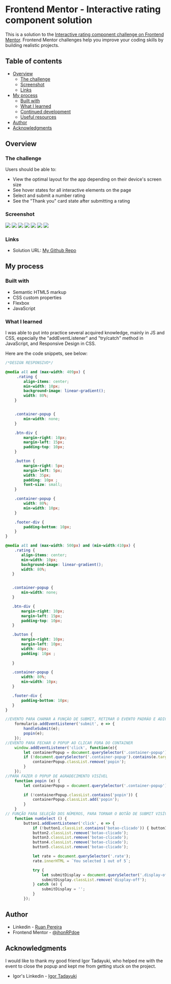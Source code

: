 # Frontend Mentor - Interactive rating component solution

This is a solution to the [Interactive rating component challenge on Frontend Mentor](https://www.frontendmentor.io/challenges/interactive-rating-component-koxpeBUmI). Frontend Mentor challenges help you improve your coding skills by building realistic projects. 

## Table of contents

- [Overview](#overview)
  - [The challenge](#the-challenge)
  - [Screenshot](#screenshot)
  - [Links](#links)
- [My process](#my-process)
  - [Built with](#built-with)
  - [What I learned](#what-i-learned)
  - [Continued development](#continued-development)
  - [Useful resources](#useful-resources)
- [Author](#author)
- [Acknowledgments](#acknowledgments)

## Overview

### The challenge

Users should be able to:

- View the optimal layout for the app depending on their device's screen size
- See hover states for all interactive elements on the page
- Select and submit a number rating
- See the "Thank you" card state after submitting a rating

### Screenshot

![](./assets/images/readme-images/Screenshot%202022-05-11%20at%2020-27-13%20Frontend%20Mentor%20Interactive%20rating%20component.png)
![](./assets/images/readme-images/Screenshot%202022-05-11%20at%2020-27-40%20Frontend%20Mentor%20Interactive%20rating%20component.png)
![](./assets/images/readme-images/Screenshot%202022-05-11%20at%2020-29-03%20Frontend%20Mentor%20Interactive%20rating%20component.png)
![](./assets/images/readme-images/Screenshot%202022-05-11%20at%2020-30-09%20Frontend%20Mentor%20Interactive%20rating%20component.png)
![](./assets/images/readme-images/Screenshot%202022-05-11%20at%2020-30-09%20Frontend%20Mentor%20Interactive%20rating%20component.png)
![](./assets/images/readme-images/Screenshot%202022-05-11%20at%2020-30-50%20Frontend%20Mentor%20Interactive%20rating%20component.png)
![](./assets/images/readme-images/Screenshot%202022-05-11%20at%2020-31-04%20Frontend%20Mentor%20Interactive%20rating%20component.png)

### Links

- Solution URL: [ My Github Repo](https://github.com/jhonRPdoe/Interactive-rating-component)

## My process

### Built with

- Semantic HTML5 markup
- CSS custom properties
- Flexbox
- JavaScript

### What I learned

I was able to put into practice several acquired knowledge, mainly in JS and CSS, especially the "addEventListener" and "try/catch" method in JavaScript, and Responsive Design in CSS.

Here are the code snippets, see below:

```css
/*DESIGN RESPONSIVO*/

@media all and (max-width: 409px) {
     .rating {
        align-items: center;
        min-width: 10px;
        background-image: linear-gradient();
        width: 80%;
    }


    .container-popup {
        min-width: none;
    }

    .btn-div {
        margin-right: 10px;
        margin-left: 15px;
        padding-top: 10px;
    }

    .button {
        margin-right: 5px;
        margin-left: 5px;
        width: 35px;
        padding: 10px ;
        font-size: small;
    }

    .container-popup {
        width: 80%;
        min-width: 10px;
    }

    .footer-div {
        padding-bottom: 10px;
    }
}

@media all and (max-width: 500px) and (min-width:410px) {
    .rating {
       align-items: center;
       min-width: 10px;
       background-image: linear-gradient();
       width: 80%;
   }


   .container-popup {
       min-width: none;
   }

   .btn-div {
       margin-right: 10px;
       margin-left: 15px;
       padding-top: 10px;
   }

   .button {
       margin-right: 10px;
       margin-left: 10px;
       width: 40px;
       padding: 10px ;
       
   }

   .container-popup {
       width: 80%;
       min-width: 10px;
   }

   .footer-div {
       padding-bottom: 10px;
   }
}
```
```js
//EVENTO PARA CHAMAR A FUNÇÃO DE SUBMIT, RETIRAR O EVENTO PADRÃO E ADICIONAR O POPUP
    formulario.addEventListener('submit', e => {
        handleSubmit(e);
        popin(e);
    });
//EVENTO PARA FECHAR O POPUP AO CLICAR FORA DO CONTAINER
    window.addEventListener('click', function(e){
        let containerPopup = document.querySelector('.container-popup')
        if (!document.querySelector('.container-popup').contains(e.target)){
            containerPopup.classList.remove('popin');
        }
    });
//PARA FAZER O POPUP DE AGRADECIMENTO VISÍVEL 
    function popin (e) {
        let containerPopup = document.querySelector('.container-popup');

        if (!containerPopup.classList.contains('popin')) { 
            containerPopup.classList.add('popin');
        } 
    }
// FUNÇÃO PARA SELEÇÃO DOS NÚMEROS, PARA TORNAR O BOTÃO DE SUBMIT VISÍVEL E ADICIONAR O TEXTO AO POPUP 
    function numSelect () {
        button1.addEventListener('click', e => {
            if (!button1.classList.contains('botao-clicado')) { button1.classList.add('botao-clicado') }
            button2.classList.remove('botao-clicado');
            button3.classList.remove('botao-clicado');
            button4.classList.remove('botao-clicado');
            button5.classList.remove('botao-clicado');

            let rate = document.querySelector('.rate');
            rate.innerHTML = `You selected 1 out of 5`;

            try {
                let submitDisplay = document.querySelector('.display-off');
                submitDisplay.classList.remove('display-off');
            } catch (e) {
                submitDisplay = '';
            }
        });
```

## Author

- Linkedin - [Ruan Pereira](https://www.linkedin.com/in/ruan-pereira-651523237/)
- Frontend Mentor - [@jhonRPdoe](https://www.frontendmentor.io/profile/jhonRPdoe)

## Acknowledgments

I would like to thank my good friend Igor Tadayuki, who helped me with the event to close the popup and kept me from getting stuck on the project.

- Igor's Linkedin - [Igor Tadayuki](https://www.linkedin.com/in/igor-tadayuki-hangui-silva-3243b3186/)